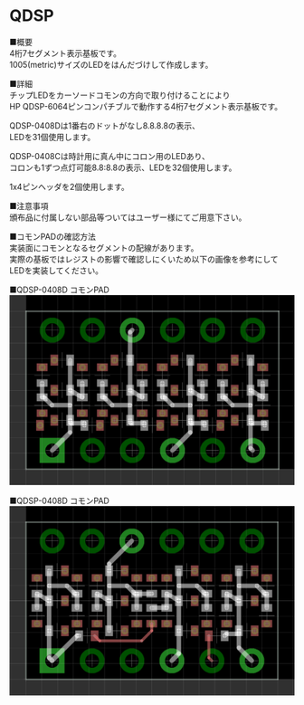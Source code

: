 # QDSP
■概要  
4桁7セグメント表示基板です。  
1005(metric)サイズのLEDをはんだづけして作成します。  
  
■詳細  
チップLEDをカーソードコモンの方向で取り付けることにより  
HP QDSP-6064ピンコンパチブルで動作する4桁7セグメント表示基板です。  
  
QDSP-0408Dは1番右のドットがなし8.8.8.8の表示、  
LEDを31個使用します。  
  
QDSP-0408Cは時計用に真ん中にコロン用のLEDあり、  
コロンも1ずつ点灯可能8.8:8.8の表示、LEDを32個使用します。  
  
1x4ピンヘッダを2個使用します。  
  
■注意事項  
頒布品に付属しない部品等ついてはユーザー様にてご用意下さい。  
  
■コモンPADの確認方法  
実装面にコモンとなるセグメントの配線があります。  
実際の基板ではレジストの影響で確認しにくいため以下の画像を参考にして
LEDを実装してください。  
  
■QDSP-0408D コモンPAD  
![alt](QDSP-0408D_Common.PNG)
  
■QDSP-0408D コモンPAD  
![alt](QDSP-0408C_Common.PNG)
